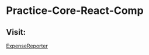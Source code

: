 # Practice-Core-React-Comp

## Visit:
[ExpenseReporter](https://aadeshnichite.github.io/Practice-Core-React-Comp/)
